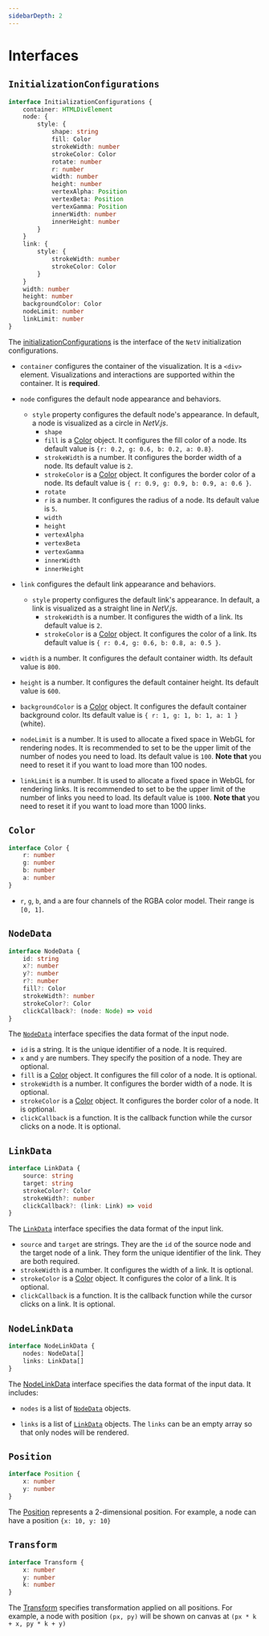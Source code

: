 ```yaml
---
sidebarDepth: 2
---
```


# Interfaces

## `InitializationConfigurations`

```typescript
interface InitializationConfigurations {
    container: HTMLDivElement
    node: {
        style: {
            shape: string
            fill: Color
            strokeWidth: number
            strokeColor: Color
            rotate: number
            r: number
            width: number
            height: number
            vertexAlpha: Position
            vertexBeta: Position
            vertexGamma: Position
            innerWidth: number
            innerHeight: number
        }
    }
    link: {
        style: {
            strokeWidth: number
            strokeColor: Color
        }
    }
    width: number
    height: number
    backgroundColor: Color
    nodeLimit: number
    linkLimit: number
}
```

The [initializationConfigurations](interfaces.html#InitializationConfigurations) is the interface of the `NetV` initialization configurations.

-   `container` configures the container of the visualization. It is a `<div>` element. Visualizations and interactions are supported within the container. It is **required**.
-   `node` configures the default node appearance and behaviors.
    -   `style` property configures the default node's appearance. In default, a node is visualized as a circle in _NetV.js_.
        -   `shape`
        -   `fill` is a [Color](interfaces.html#color) object. It configures the fill color of a node. Its default value is `{r: 0.2, g: 0.6, b: 0.2, a: 0.8}`.
        -   `strokeWidth` is a number. It configures the border width of a node. Its default value is `2`.
        -   `strokeColor` is a [Color](interfaces.html#color) object. It configures the border color of a node. Its default value is `{ r: 0.9, g: 0.9, b: 0.9, a: 0.6 }`.
        -   `rotate`
        -   `r` is a number. It configures the radius of a node. Its default value is `5`.
        -   `width`
        -   `height`
        -   `vertexAlpha`
        -   `vertexBeta`
        -   `vertexGamma`
        -   `innerWidth`
        -   `innerHeight`
-   `link` configures the default link appearance and behaviors.

    -   `style` property configures the default link's appearance. In default, a link is visualized as a straight line in _NetV.js_.
        -   `strokeWidth` is a number. It configures the width of a link. Its default value is `2`.
        -   `strokeColor` is a [Color](interfaces.html#color) object. It configures the color of a link. Its default value is `{ r: 0.4, g: 0.6, b: 0.8, a: 0.5 }`.

-   `width` is a number. It configures the default container width. Its default value is `800`.
-   `height` is a number. It configures the default container height. Its default value is `600`.
-   `backgroundColor` is a [Color](interfaces.html#color) object. It configures the default container background color. Its default value is `{ r: 1, g: 1, b: 1, a: 1 }` (white).
-   `nodeLimit` is a number. It is used to allocate a fixed space in WebGL for rendering nodes. It is recommended to set to be the upper limit of the number of nodes you need to load. Its default value is `100`. **Note that** you need to reset it if you want to load more than 100 nodes.
-   `linkLimit` is a number. It is used to allocate a fixed space in WebGL for rendering links. It is recommended to set to be the upper limit of the number of links you need to load. Its default value is `1000`. **Note that** you need to reset it if you want to load more than 1000 links.

## `Color`

```typescript
interface Color {
    r: number
    g: number
    b: number
    a: number
}
```

-   `r`, `g`, `b`, and `a` are four channels of the RGBA color model. Their range is `[0, 1]`.

## `NodeData`

```typescript
interface NodeData {
    id: string
    x?: number
    y?: number
    r?: number
    fill?: Color
    strokeWidth?: number
    strokeColor?: Color
    clickCallback?: (node: Node) => void
}
```

The [`NodeData`](interfaces.html#nodedata) interface specifies the data format of the input node.

-   `id` is a string. It is the unique identifier of a node. It is required.
-   `x` and `y` are numbers. They specify the position of a node. They are optional.
-   `fill` is a [Color](interfaces.html#color) object. It configures the fill color of a node. It is optional.
-   `strokeWidth` is a number. It configures the border width of a node. It is optional.
-   `strokeColor` is a [Color](interfaces.html#color) object. It configures the border color of a node. It is optional.
-   `clickCallback` is a function. It is the callback function while the cursor clicks on a node. It is optional.

## `LinkData`

```typescript
interface LinkData {
    source: string
    target: string
    strokeColor?: Color
    strokeWidth?: number
    clickCallback?: (link: Link) => void
}
```

The [`LinkData`](interfaces.html#linkdata) interface specifies the data format of the input link.

-   `source` and `target` are strings. They are the `id` of the source node and the target node of a link. They form the unique identifier of the link. They are both required.
-   `strokeWidth` is a number. It configures the width of a link. It is optional.
-   `strokeColor` is a [Color](interfaces.html#color) object. It configures the color of a link. It is optional.
-   `clickCallback` is a function. It is the callback function while the cursor clicks on a link. It is optional.

## `NodeLinkData`

```typescript
interface NodeLinkData {
    nodes: NodeData[]
    links: LinkData[]
}
```

The [NodeLinkData](interfaces.html#nodelinkdata) interface specifies the data format of the input data. It includes:

-   `nodes` is a list of [`NodeData`](interfaces.html#nodedata) objects.

-   `links` is a list of [`LinkData`](interfaces.html#linkdata) objects. The `links` can be an empty array so that only nodes will be rendered.

## `Position`

```typescript
interface Position {
    x: number
    y: number
}
```

The [Position](interfaces.html#position) represents a 2-dimensional position. For example, a node can have a position `{x: 10, y: 10}`

## `Transform`

```typescript
interface Transform {
    x: number
    y: number
    k: number
}
```

The [Transform](interfaces.html#transform) specifies transformation applied on all positions. For example, a node with position `(px, py)` will be shown on canvas at `(px * k + x, py * k + y)`
